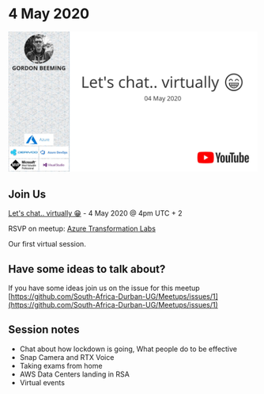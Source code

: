 # 4 May 2020

[![](files/20200504/cover.jpg)](https://www.youtube.com/watch?v=IxRqC5XpQSc)

## Join Us

[Let's chat.. virtually 😁](https://www.meetup.com/Azure-Transformation-Labs/events/270357007/) - 4 May 2020 @ 4pm UTC + 2

RSVP on meetup: [Azure Transformation Labs](https://www.meetup.com/Azure-Transformation-Labs/)

Our first virtual session.

## Have some ideas to talk about?

If you have some ideas join us on the issue for this meetup [https://github.com/South-Africa-Durban-UG/Meetups/issues/1](https://github.com/South-Africa-Durban-UG/Meetups/issues/1)

## Session notes

- Chat about how lockdown is going, What people do to be effective
- Snap Camera and RTX Voice
- Taking exams from home
- AWS Data Centers landing in RSA
- Virtual events
